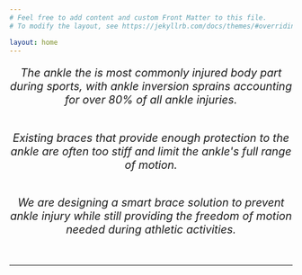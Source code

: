 ```yaml
---
# Feel free to add content and custom Front Matter to this file.
# To modify the layout, see https://jekyllrb.com/docs/themes/#overriding-theme-defaults

layout: home
---
```


<p style="text-align: center; font-size:140%;"><em>
The ankle the is most commonly injured body part during sports, with ankle inversion sprains accounting for over 80% of all ankle injuries.
</em><br><p>

<p style="text-align: center; font-size:140%;"><em><br>
Existing braces that provide enough protection to the ankle are often too stiff and limit the ankle's full range of motion.
</em><br><p>

<p style="text-align: center; font-size:140%;"><em><br>
We are designing a smart brace solution to prevent ankle injury while still providing the freedom of motion needed during athletic activities.
</em><br><p>

<br><hr><br>
